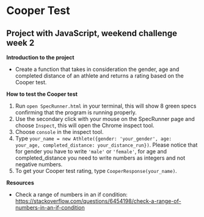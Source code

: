 # Cooper Test

## Project with JavaScript, weekend challenge week 2

**Introduction to the project**

* Create a function that takes in consideration the gender, age and completed distance
of an athlete and returns a rating based on the Cooper test.

**How to test the Cooper test**

1. Run `open SpecRunner.html` in your terminal, this will show 8 green specs confirming
that the program is running properly.
2. Use the secondary click with your mouse on the SpecRunner page and choose `Inspect`,
this will open the Chrome inspect tool.
3. Choose `console` in the inspect tool.
4. Type `your_name = new Athlete({gender: 'your_gender', age: your_age, completed_distance: your_distance_run})`. Please notice that for gender you have to write `'male'` or `'female'`, for age and completed_distance you need to write numbers as integers and not negative numbers.
5. To get your Cooper test rating, type `CooperResponse(your_name)`.

**Resources**

* Check a range of numbers in an if condition: https://stackoverflow.com/questions/6454198/check-a-range-of-numbers-in-an-if-condition
